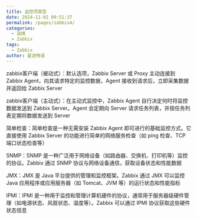 ```yaml
---
title: 监控项类型
date: 2024-11-02 09:51:37
permalink: /pages/zabbix4/
categories:
  - 运维
  - Zabbix
tags:
  - Zabbix
author: 星途物语
---
```

zabbix客户端（被动式）：默认选项，Zabbix Server 或 Proxy 主动连接到 Zabbix Agent，向其请求特定的监控数据，Agent 接收到请求后，立即采集数据并返回给 Zabbix Server

zabbix客户端（主动式）：在主动式监控中，Zabbix Agent 自行决定何时将监控数据发送到 Zabbix Server。Agent 会定期向 Server 请求任务列表，并按任务列表定期将数据发送到 Server

简单检查：简单检查是一种无需安装 Zabbix Agent 即可进行的基础监控方式。它直接使用 Zabbix Server 的功能进行简单的网络服务检查（如 ping 检查、TCP 端口状态检查等）

SNMP：SNMP 是一种广泛用于网络设备（如路由器、交换机、打印机等）监控的协议。Zabbix 通过 SNMP 协议与网络设备通信，获取设备状态和性能数据

JMX：JMX 是 Java 平台提供的管理和监控框架。Zabbix 通过 JMX 可以监控 Java 应用程序或应用服务器（如 Tomcat、JVM 等）的运行状态和性能指标

IPMI：IPMI 是一种用于监控和管理计算机硬件的协议，通常用于服务器级硬件管理（如电源状态、风扇状态、温度等）。Zabbix 可以通过 IPMI 协议获取这些硬件状态信息